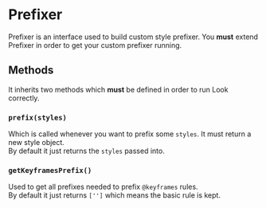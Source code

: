 # Prefixer

Prefixer is an interface used to build custom style prefixer. You **must** extend Prefixer in order to get your custom prefixer running.

## Methods
It inherits two methods which **must** be defined in order to run Look correctly.

### `prefix(styles)`
Which is called whenever you want to prefix some `styles`. It must return a new style object.<br>
By default it just returns the `styles` passed into.

### `getKeyframesPrefix()`
Used to get all prefixes needed to prefix `@keyframes` rules.<br>
By default it just returns `['']` which means the basic rule is kept.
